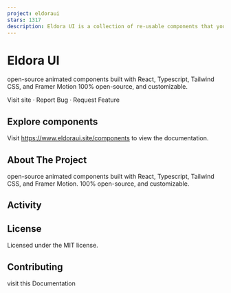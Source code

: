 ```yaml
---
project: eldoraui
stars: 1317
description: Eldora UI is a collection of re-usable components that you can copy and paste into your web apps. It primarily features components, blocks, and templates.
---
```


Eldora UI
=========

open-source animated components built with React, Typescript, Tailwind CSS, and Framer Motion 100% open-source, and customizable.

Visit site · Report Bug · Request Feature

Explore components
------------------

Visit https://www.eldoraui.site/components to view the documentation.

About The Project
-----------------

open-source animated components built with React, Typescript, Tailwind CSS, and Framer Motion. 100% open-source, and customizable.

Activity
--------

License
-------

Licensed under the MIT license.

Contributing
------------

visit this Documentation
